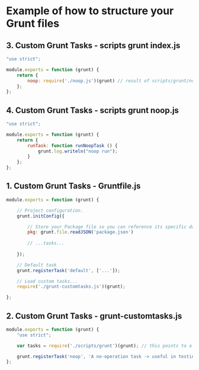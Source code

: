 # Example of how to structure your Grunt files

## 3. Custom Grunt Tasks - scripts grunt index.js

```javascript
"use strict";

module.exports = function (grunt) {
    return {
        noop: require('./noop.js')(grunt) // result of scripts/grunt/noop.js is stored on the 'noop' property
    };
};
```

## 4. Custom Grunt Tasks - scripts grunt noop.js

```javascript
"use strict";

module.exports = function (grunt) {
    return {
        runTask: function runNoopTask () {
            grunt.log.writeln("noop run");
        }
    };
};
```

## 1. Custom Grunt Tasks - Gruntfile.js

```javascript
module.exports = function (grunt) {

    // Project configuration.
    grunt.initConfig({

        // Store your Package file so you can reference its specific data whenever necessary
        pkg: grunt.file.readJSON('package.json')
        
        // ...tasks...
        
    });

    // Default task
    grunt.registerTask('default', ['...']);

    // Load custom tasks...
    require('./grunt-customtasks.js')(grunt);

};
```

## 2. Custom Grunt Tasks - grunt-customtasks.js

```javascript
module.exports = function (grunt) {
    "use strict";

    var tasks = require('./scripts/grunt')(grunt); // this points to a directory and not a file (there should be an index.js inside the directory for this to work)

    grunt.registerTask('noop', 'A no-operation task -> useful in testing situations', tasks.noop.runTask);
};
```

